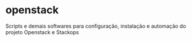 openstack
=========

Scripts e demais softwares para configuração, instalação e automação do projeto Openstack e Stackops